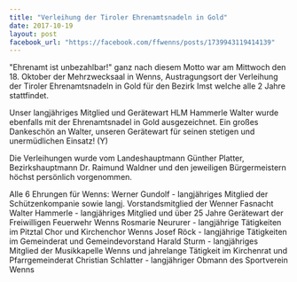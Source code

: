 ```yaml
---
title: "Verleihung der Tiroler Ehrenamtsnadeln in Gold"
date: 2017-10-19
layout: post
facebook_url: "https://facebook.com/ffwenns/posts/1739943119414139"
---
```


"Ehrenamt ist unbezahlbar!" ganz nach diesem Motto war am Mittwoch den 18. Oktober der Mehrzwecksaal in Wenns, Austragungsort der Verleihung der Tiroler Ehrenamtsnadeln in Gold für den Bezirk Imst welche alle 2 Jahre stattfindet.

Unser langjähriges Mitglied und Gerätewart HLM Hammerle Walter wurde ebenfalls mit der Ehrenamtsnadel in Gold ausgezeichnet. 
Ein großes Dankeschön an Walter, unseren Gerätewart für seinen stetigen und unermüdlichen Einsatz! (Y) 

Die Verleihungen wurde vom Landeshauptmann Günther Platter, Bezirkshauptmann Dr. Raimund Waldner und den jeweiligen Bürgermeistern höchst persönlich vorgenommen.

Alle 6 Ehrungen für Wenns:
Werner Gundolf - langjähriges Mitglied der Schützenkompanie sowie langj. Vorstandsmitglied der Wenner Fasnacht
Walter Hammerle - langjähriges Mitglied und über 25 Jahre Gerätewart der Freiwilligen Feuerwehr Wenns
Rosmarie Neururer - langjährige Tätigkeiten im Pitztal Chor und Kirchenchor Wenns
Josef Röck - langjährige Tätigkeiten im Gemeinderat und Gemeindevorstand
Harald Sturm - langjähriges Mitglied der Musikkapelle Wenns und jahrelange Tätigkeit im Kirchenrat und Pfarrgemeinderat
Christian Schlatter - langjähriger Obmann des Sportverein Wenns